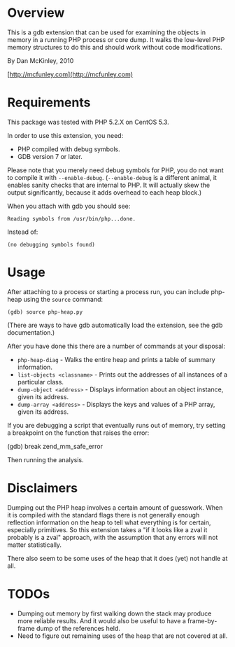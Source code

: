 Overview
========

This is a gdb extension that can be used for examining the objects in memory in a running PHP process or core dump. It walks the low-level PHP memory structures to do this and should work without code modifications. 

By Dan McKinley, 2010

[http://mcfunley.com](http://mcfunley.com)


Requirements
============

This package was tested with PHP 5.2.X on CentOS 5.3. 

In order to use this extension, you need:

* PHP compiled with debug symbols. 
* GDB version 7 or later. 

Please note that you merely need debug symbols for PHP, you do not want to compile it with `--enable-debug`. (`--enable-debug` is a different animal, it enables sanity checks that are internal to PHP. It will actually skew the output significantly, because it adds overhead to each heap block.)

When you attach with gdb you should see:

`Reading symbols from /usr/bin/php...done.`

Instead of:

`(no debugging symbols found)`


Usage
=====

After attaching to a process or starting a process run, you can include php-heap using the `source` command:

    (gdb) source php-heap.py

(There are ways to have gdb automatically load the extension, see the gdb documentation.)

After you have done this there are a number of commands at your disposal:

* `php-heap-diag` - Walks the entire heap and prints a table of summary information.
* `list-objects <classname>` - Prints out the addresses of all instances of a particular class.
* `dump-object <address>` - Displays information about an object instance, given its address.
* `dump-array <address>` - Displays the keys and values of a PHP array, given its address.

If you are debugging a script that eventually runs out of memory, try setting a breakpoint on the function that raises the error:

   (gdb) break zend_mm_safe_error

Then running the analysis.

Disclaimers
===========

Dumping out the PHP heap involves a certain amount of guesswork. When it is compiled with the standard flags there is not generally enough reflection information on the heap to tell what everything is for certain, especially primitives. So this extension takes a "if it looks like a zval it probably is a zval" approach, with the assumption that any errors will not matter statistically. 

There also seem to be some uses of the heap that it does (yet) not handle at all. 


TODOs
=====
* Dumping out memory by first walking down the stack may produce more reliable results. And it would also be useful to have a frame-by-frame dump of the references held. 
* Need to figure out remaining uses of the heap that are not covered at all. 